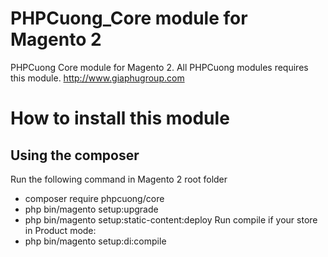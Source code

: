 # PHPCuong_Core module for Magento 2
PHPCuong Core module for Magento 2. All PHPCuong modules requires this module. http://www.giaphugroup.com

# How to install this module
## Using the composer
Run the following command in Magento 2 root folder
- composer require phpcuong/core
- php bin/magento setup:upgrade
- php bin/magento setup:static-content:deploy
Run compile if your store in Product mode:
- php bin/magento setup:di:compile
